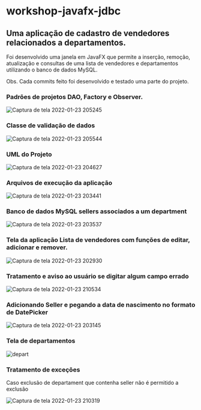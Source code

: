 # workshop-javafx-jdbc

## Uma aplicação de cadastro de vendedores relacionados a departamentos.

Foi desenvolvido uma janela em JavaFX que permite a inserção, remoção, atualização e consultas de uma lista de vendedores e departamentos utilizando o banco de dados MySQL.

Obs. Cada commits feito foi desenvolvido e testado uma parte do projeto.

### Padrões de projetos DAO, Factory e Observer.
![Captura de tela 2022-01-23 205245](https://user-images.githubusercontent.com/87396979/150703353-f19400f5-adce-495d-97a6-a851fc39dfdb.png)

### Classe de validação de dados
![Captura de tela 2022-01-23 205544](https://user-images.githubusercontent.com/87396979/150703432-f2c7eea0-f44b-4830-ad11-c336a99b060c.png)

### UML do Projeto
![Captura de tela 2022-01-23 204627](https://user-images.githubusercontent.com/87396979/150703108-8f60594a-d0d6-456d-a4c9-747c9312f8c7.png)

### Arquivos de execução da aplicação 
![Captura de tela 2022-01-23 203441](https://user-images.githubusercontent.com/87396979/150703461-35b62117-68d2-4674-867a-fe15fd03de4a.png)

### Banco de dados MySQL sellers associados a um department
![Captura de tela 2022-01-23 203537](https://user-images.githubusercontent.com/87396979/150703482-fdb9d290-d36f-47a2-87f7-6f5bf6c020e0.png)

### Tela da aplicação Lista de vendedores com funções de editar, adicionar e remover.
![Captura de tela 2022-01-23 202930](https://user-images.githubusercontent.com/87396979/150703542-8c43f443-4014-44ed-ad61-32b5a10564d8.png)

### Tratamento e aviso ao usuário se digitar algum campo errado
![Captura de tela 2022-01-23 210534](https://user-images.githubusercontent.com/87396979/150703776-94ef1c16-4569-4a67-b6af-2e230ae212c6.png)

### Adicionando Seller e pegando a data de nascimento no formato de DatePicker
![Captura de tela 2022-01-23 203145](https://user-images.githubusercontent.com/87396979/150703567-036a2a5c-73e5-420b-8ee2-c54d3b2579c5.png)

### Tela de departamentos 
![depart](https://user-images.githubusercontent.com/87396979/150703670-cb2c6d64-30a8-44ef-9349-7000122c1a2a.png)

### Tratamento de exceções
Caso exclusão de departament que contenha seller não é permitido a exclusão

![Captura de tela 2022-01-23 210319](https://user-images.githubusercontent.com/87396979/150703690-c5067760-9404-4d5c-a399-255d32fce9a5.png)
